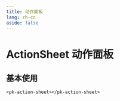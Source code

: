 ```yaml
---
title: 动作面板
lang: zh-cn
aside: false
---
```


# ActionSheet 动作面板
## 基本使用
```vue
<pk-action-sheet></pk-action-sheet>
```
